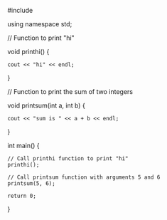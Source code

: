 #include <iostream>

using namespace std;


// Function to print "hi"

void printhi() {

    cout << "hi" << endl;

}


// Function to print the sum of two integers

void printsum(int a, int b) {

    cout << "sum is " << a + b << endl;

}

int main() {

    // Call printhi function to print "hi"
    printhi();
    
    // Call printsum function with arguments 5 and 6
    printsum(5, 6);
    
    return 0;
}
